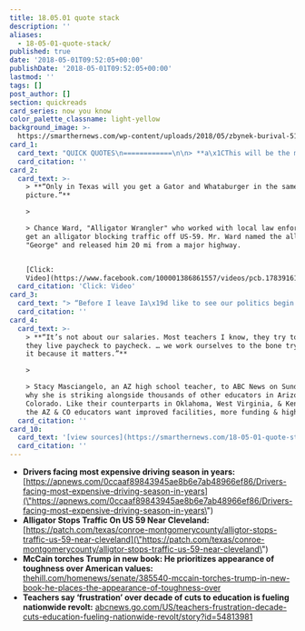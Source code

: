 ```yaml
---
title: 18.05.01 quote stack
description: ''
aliases:
  - 18-05-01-quote-stack/
published: true
date: '2018-05-01T09:52:05+00:00'
publishDate: '2018-05-01T09:52:05+00:00'
lastmod: ''
tags: []
post_author: []
section: quickreads
card_series: now you know
color_palette_classname: light-yellow
background_image: >-
  https://smarthernews.com/wp-content/uploads/2018/05/zbynek-burival-517983-unsplash-scaled.jpg
card_1:
  card_text: "QUICK QUOTES\n============\n\n> **a\x1CThis will be the most expensive driving season since 2014.”**\n> \n> Tom Kloza, Global Head of Energy Analysis at Oil Price Information Service (OPIS), to the Associated Press on April 30th. Climbing crude oil prices have pushed the U.S. daily national average for regular gasoline to $2.81 per gallon - up from $2.38 per gallon last year."
  card_citation: ''
card_2:
  card_text: >-
    > **“Only in Texas will you get a Gator and Whataburger in the same
    picture.”**

    > 

    > Chance Ward, "Alligator Wrangler" who worked with local law enforcement to
    get an alligator blocking traffic off US-59. Mr. Ward named the alligator
    "George" and released him 20 mi from a major highway.


    [Click:
    Video](https://www.facebook.com/100001386861557/videos/pcb.1783916161664595/1783877835001761/?type=3&theater)
  card_citation: 'Click: Video'
card_3:
  card_text: "> “Before I leave Ia\x19d like to see our politics begin to return to the purposes and practices that distinguish our history from the history of other nations. I would like to see us recover our sense that we are more alike than different.a\x1D\n> \n> Sen. John McCain (R-AZ) on his goals for his last term in office in an excerpt from his forthcoming book, a\x1CThe Restless Wave: Good Times, Just Causes, Great Fights, and Other Appreciations.a\x1D McCain, 81, is battling brain cancer."
  card_citation: ''
card_4:
  card_text: >-
    > **“It’s not about our salaries. Most teachers I know, they try to get by,
    they live paycheck to paycheck. … we work ourselves to the bone trying to do
    it because it matters.”**

    > 

    > Stacy Masciangelo, an AZ high school teacher, to ABC News on Sunday about
    why she is striking alongside thousands of other educators in Arizona &
    Colorado. Like their counterparts in Oklahoma, West Virginia, & Kentucky,
    the AZ & CO educators want improved facilities, more funding & higher wages.
  card_citation: ''
card_10:
  card_text: '[view sources](https://smarthernews.com/18-05-01-quote-stack/)'
  card_citation: ''
---
```

*   **Drivers facing most expensive driving season in years:** [https://apnews.com/0ccaaf89843945ae8b6e7ab48966ef86/Drivers-facing-most-expensive-driving-season-in-years](\"https://apnews.com/0ccaaf89843945ae8b6e7ab48966ef86/Drivers-facing-most-expensive-driving-season-in-years\")
*   **Alligator Stops Traffic On US 59 Near Cleveland:** [https://patch.com/texas/conroe-montgomerycounty/alligtor-stops-traffic-us-59-near-cleveland](\"https://patch.com/texas/conroe-montgomerycounty/alligtor-stops-traffic-us-59-near-cleveland\")
*   **McCain torches Trump in new book: He prioritizes appearance of toughness over American values:** [thehill.com/homenews/senate/385540-mccain-torches-trump-in-new-book-he-places-the-appearance-of-toughness-over](\"http://thehill.com/homenews/senate/385540-mccain-torches-trump-in-new-book-he-places-the-appearance-of-toughness-over\")
*   **Teachers say ‘frustration’ over decade of cuts to education is fueling nationwide revolt:** [abcnews.go.com/US/teachers-frustration-decade-cuts-education-fueling-nationwide-revolt/story?id=54813981](\"http://abcnews.go.com/US/teachers-frustration-decade-cuts-education-fueling-nationwide-revolt/story?id=54813981\")